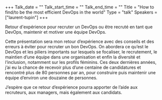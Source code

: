 +++
Talk_date = ""
Talk_start_time = ""
Talk_end_time = ""
Title = "How to find/to be the most efficient DevOps in the world"
Type = "talk"
Speakers = ["laurent-tupin"]
+++

Retour d'expérience pour recruter un DevOps ou être recruté en tant que DevOps, maintenir et motiver une équipe DevOps.


Cette présentation sera mon retour d’expérience avec des conseils et des erreurs à éviter pour recruter un bon DevOps.
On abordera ce qu’est le DevOps et les piliers importants sur lesquels se focaliser, le recrutement, le maintien d’une équipe dans une organisation et enfin la diversité et l’inclusion, notamment sur les profils féminins.
Ces deux dernières années, j’ai eu la chance de recevoir plus d’une centaine de candidatures et rencontré plus de 80 personnes par an, pour construire puis maintenir une équipe d’environ une douzaine de personnes.

J’espère que ce retour d’expérience pourra apporter de l’aide aux recruteurs, aux managers, mais également aux candidats.
 